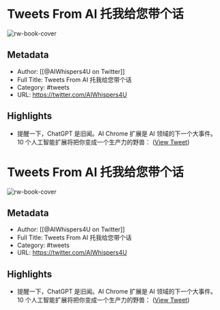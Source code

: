 # Tweets From AI 托我给您带个话

![rw-book-cover](https://pbs.twimg.com/profile_images/1644511641231556609/MG8xGOwo.jpg)

## Metadata
- Author: [[@AIWhispers4U on Twitter]]
- Full Title: Tweets From AI 托我给您带个话
- Category: #tweets
- URL: https://twitter.com/AIWhispers4U

## Highlights
- 提醒一下，ChatGPT 是旧闻。AI Chrome 扩展是 AI 领域的下一个大事件。
  10 个人工智能扩展将把你变成一个生产力的野兽： ([View Tweet](https://twitter.com/AIWhispers4U/status/1654810042150031360))
# Tweets From AI 托我给您带个话

![rw-book-cover](https://pbs.twimg.com/profile_images/1644511641231556609/MG8xGOwo.jpg)

## Metadata
- Author: [[@AIWhispers4U on Twitter]]
- Full Title: Tweets From AI 托我给您带个话
- Category: #tweets
- URL: https://twitter.com/AIWhispers4U

## Highlights
- 提醒一下，ChatGPT 是旧闻。AI Chrome 扩展是 AI 领域的下一个大事件。
  10 个人工智能扩展将把你变成一个生产力的野兽： ([View Tweet](https://twitter.com/AIWhispers4U/status/1654810042150031360))
